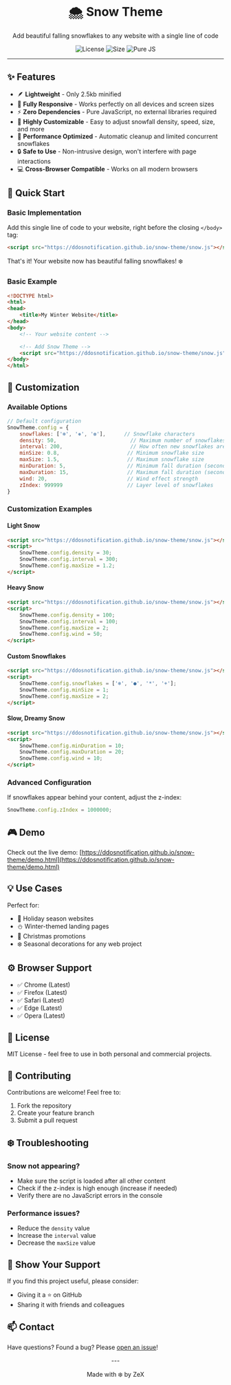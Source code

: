 <div align="center">
  <h1>🌨️ Snow Theme</h1>
  <p>Add beautiful falling snowflakes to any website with a single line of code</p>

  ![License](https://img.shields.io/badge/license-MIT-blue.svg)
  ![Size](https://img.shields.io/badge/size-2.5kb-brightgreen.svg)
  ![Pure JS](https://img.shields.io/badge/pure-javascript-yellow.svg)

---
</div>

## ✨ Features

- 🪶 **Lightweight** - Only 2.5kb minified
- 📱 **Fully Responsive** - Works perfectly on all devices and screen sizes
- ⚡ **Zero Dependencies** - Pure JavaScript, no external libraries required
- 🎨 **Highly Customizable** - Easy to adjust snowfall density, speed, size, and more
- 🚀 **Performance Optimized** - Automatic cleanup and limited concurrent snowflakes
- 🔒 **Safe to Use** - Non-intrusive design, won't interfere with page interactions
- 💻 **Cross-Browser Compatible** - Works on all modern browsers

## 🚀 Quick Start

### Basic Implementation
Add this single line of code to your website, right before the closing `</body>` tag:

```html
<script src="https://ddosnotification.github.io/snow-theme/snow.js"></script>
```

That's it! Your website now has beautiful falling snowflakes! ❄️

### Basic Example
```html
<!DOCTYPE html>
<html>
<head>
    <title>My Winter Website</title>
</head>
<body>
    <!-- Your website content -->

    <!-- Add Snow Theme -->
    <script src="https://ddosnotification.github.io/snow-theme/snow.js"></script>
</body>
</html>
```

## 🎨 Customization

### Available Options
```javascript
// Default configuration
SnowTheme.config = {
    snowflakes: ['❄', '❅', '❆'],      // Snowflake characters
    density: 50,                        // Maximum number of snowflakes
    interval: 200,                      // How often new snowflakes are created (ms)
    minSize: 0.8,                      // Minimum snowflake size
    maxSize: 1.5,                      // Maximum snowflake size
    minDuration: 5,                    // Minimum fall duration (seconds)
    maxDuration: 15,                   // Maximum fall duration (seconds)
    wind: 20,                          // Wind effect strength
    zIndex: 999999                     // Layer level of snowflakes
}
```

### Customization Examples

#### Light Snow
```html
<script src="https://ddosnotification.github.io/snow-theme/snow.js"></script>
<script>
    SnowTheme.config.density = 30;
    SnowTheme.config.interval = 300;
    SnowTheme.config.maxSize = 1.2;
</script>
```

#### Heavy Snow
```html
<script src="https://ddosnotification.github.io/snow-theme/snow.js"></script>
<script>
    SnowTheme.config.density = 100;
    SnowTheme.config.interval = 100;
    SnowTheme.config.maxSize = 2;
    SnowTheme.config.wind = 50;
</script>
```

#### Custom Snowflakes
```html
<script src="https://ddosnotification.github.io/snow-theme/snow.js"></script>
<script>
    SnowTheme.config.snowflakes = ['❄', '●', '*', '+'];
    SnowTheme.config.minSize = 1;
    SnowTheme.config.maxSize = 2;
</script>
```

#### Slow, Dreamy Snow
```html
<script src="https://ddosnotification.github.io/snow-theme/snow.js"></script>
<script>
    SnowTheme.config.minDuration = 10;
    SnowTheme.config.maxDuration = 20;
    SnowTheme.config.wind = 10;
</script>
```

### Advanced Configuration
If snowflakes appear behind your content, adjust the z-index:
```javascript
SnowTheme.config.zIndex = 1000000;
```

## 🎮 Demo

Check out the live demo: [https://ddosnotification.github.io/snow-theme/demo.html](https://ddosnotification.github.io/snow-theme/demo.html)

## 💡 Use Cases

Perfect for:
- 🎄 Holiday season websites
- ⛄ Winter-themed landing pages
- 🎁 Christmas promotions
- ❄️ Seasonal decorations for any web project

## ⚙️ Browser Support

- ✅ Chrome (Latest)
- ✅ Firefox (Latest)
- ✅ Safari (Latest)
- ✅ Edge (Latest)
- ✅ Opera (Latest)

## 📝 License

MIT License - feel free to use in both personal and commercial projects.

## 🤝 Contributing

Contributions are welcome! Feel free to:
1. Fork the repository
2. Create your feature branch
3. Submit a pull request

## ❄️ Troubleshooting

### Snow not appearing?
- Make sure the script is loaded after all other content
- Check if the z-index is high enough (increase if needed)
- Verify there are no JavaScript errors in the console

### Performance issues?
- Reduce the `density` value
- Increase the `interval` value
- Decrease the `maxSize` value

## 🌟 Show Your Support

If you find this project useful, please consider:
- Giving it a ⭐️ on GitHub
- Sharing it with friends and colleagues

## 📫 Contact

Have questions? Found a bug? Please [open an issue](https://github.com/ddosnotification/snow-theme/issues)!

<div align="center">
---

  Made with ❄️ by ZeX
</div>
